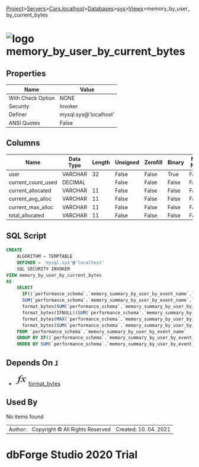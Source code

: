 [Project](../../../../../startpage.md)>[Servers](../../../../Servers.md)>[Cars.localhost](../../../Cars.localhost.md)>[Databases](../../Databases.md)>[sys](../sys.md)>[Views](Views.md)>memory_by_user_by_current_bytes


# ![logo](../../../../../Images/view64.svg) memory_by_user_by_current_bytes


## <a name="#Properties"></a>Properties
|Name|Value|
|---|---|
|With Check Option|NONE|
|Security|Invoker|
|Definer|mysql.sys@'localhost'|
|ANSI Quotes|False|


## <a name="#Columns"></a>Columns
|Name|Data Type|Length|Unsigned|Zerofill|Binary|Not Null|
|---|---|---|---|---|---|---|
|user|VARCHAR|32|False|False|True|False|
|current_count_used|DECIMAL||False|False|False|False|
|current_allocated|VARCHAR|11|False|False|False|False|
|current_avg_alloc|VARCHAR|11|False|False|False|False|
|current_max_alloc|VARCHAR|11|False|False|False|False|
|total_allocated|VARCHAR|11|False|False|False|False|

## <a name="#SqlScript"></a>SQL Script
```SQL
CREATE 
	ALGORITHM = TEMPTABLE
	DEFINER = 'mysql.sys'@'localhost'
	SQL SECURITY INVOKER
VIEW memory_by_user_by_current_bytes
AS
	SELECT
	  IF((`performance_schema`.`memory_summary_by_user_by_event_name`.`USER` IS NULL), 'background', `performance_schema`.`memory_summary_by_user_by_event_name`.`USER`) AS `user`,
	  SUM(`performance_schema`.`memory_summary_by_user_by_event_name`.`CURRENT_COUNT_USED`) AS `current_count_used`,
	  format_bytes(SUM(`performance_schema`.`memory_summary_by_user_by_event_name`.`CURRENT_NUMBER_OF_BYTES_USED`)) AS `current_allocated`,
	  format_bytes(IFNULL((SUM(`performance_schema`.`memory_summary_by_user_by_event_name`.`CURRENT_NUMBER_OF_BYTES_USED`) / NULLIF(SUM(`performance_schema`.`memory_summary_by_user_by_event_name`.`CURRENT_COUNT_USED`), 0)), 0)) AS `current_avg_alloc`,
	  format_bytes(MAX(`performance_schema`.`memory_summary_by_user_by_event_name`.`CURRENT_NUMBER_OF_BYTES_USED`)) AS `current_max_alloc`,
	  format_bytes(SUM(`performance_schema`.`memory_summary_by_user_by_event_name`.`SUM_NUMBER_OF_BYTES_ALLOC`)) AS `total_allocated`
	FROM `performance_schema`.`memory_summary_by_user_by_event_name`
	GROUP BY IF((`performance_schema`.`memory_summary_by_user_by_event_name`.`USER` IS NULL), 'background', `performance_schema`.`memory_summary_by_user_by_event_name`.`USER`)
	ORDER BY SUM(`performance_schema`.`memory_summary_by_user_by_event_name`.`CURRENT_NUMBER_OF_BYTES_USED`) DESC;
```

## <a name="#DependsOn"></a>Depends On _`1`_
- ![Function](../../../../../Images/function.svg) [format_bytes](../Functions/format_bytes.md)


## <a name="#UsedBy"></a>Used By
No items found

||||
|---|---|---|
|Author: |Copyright © All Rights Reserved|Created: 10. 04. 2021|
# dbForge Studio 2020 Trial
